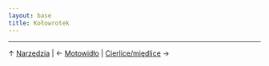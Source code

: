 ```yaml
---
layout: base
title: Kołowrotek
---
```




---

↑ [Narzędzia](/narzedzia/) | ← [Motowidło](/narzedzia/motowidlo/) | [Cierlice/międlice](/narzedzia/cierlice-miedlice/) →